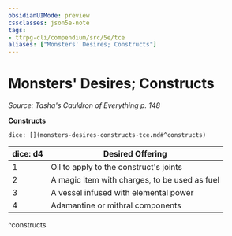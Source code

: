 ```yaml
---
obsidianUIMode: preview
cssclasses: json5e-note
tags:
- ttrpg-cli/compendium/src/5e/tce
aliases: ["Monsters' Desires; Constructs"]
---
```

# Monsters' Desires; Constructs
*Source: Tasha's Cauldron of Everything p. 148* 

**Constructs**

`dice: [](monsters-desires-constructs-tce.md#^constructs)`

| dice: d4 | Desired Offering |
|----------|------------------|
| 1 | Oil to apply to the construct's joints |
| 2 | A magic item with charges, to be used as fuel |
| 3 | A vessel infused with elemental power |
| 4 | Adamantine or mithral components |
^constructs